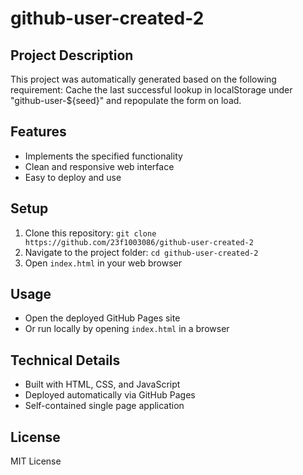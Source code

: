 # github-user-created-2

## Project Description
This project was automatically generated based on the following requirement:
Cache the last successful lookup in localStorage under "github-user-${seed}" and repopulate the form on load.

## Features
- Implements the specified functionality
- Clean and responsive web interface
- Easy to deploy and use

## Setup
1. Clone this repository: `git clone https://github.com/23f1003086/github-user-created-2`
2. Navigate to the project folder: `cd github-user-created-2`
3. Open `index.html` in your web browser

## Usage
- Open the deployed GitHub Pages site
- Or run locally by opening `index.html` in a browser

## Technical Details
- Built with HTML, CSS, and JavaScript
- Deployed automatically via GitHub Pages
- Self-contained single page application

## License
MIT License
